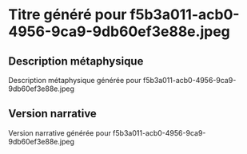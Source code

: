 # Titre généré pour f5b3a011-acb0-4956-9ca9-9db60ef3e88e.jpeg

## Description métaphysique
Description métaphysique générée pour f5b3a011-acb0-4956-9ca9-9db60ef3e88e.jpeg

## Version narrative
Version narrative générée pour f5b3a011-acb0-4956-9ca9-9db60ef3e88e.jpeg
